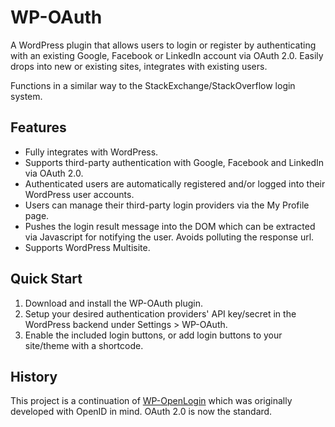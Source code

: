 WP-OAuth
========

A WordPress plugin that allows users to login or register by authenticating with an existing Google, Facebook or LinkedIn account via OAuth 2.0. Easily drops into new or existing sites, integrates with existing users.

Functions in a similar way to the StackExchange/StackOverflow login system.

Features
--------
* Fully integrates with WordPress.
* Supports third-party authentication with Google, Facebook and LinkedIn via OAuth 2.0.
* Authenticated users are automatically registered and/or logged into their WordPress user accounts.
* Users can manage their third-party login providers via the My Profile page.
* Pushes the login result message into the DOM which can be extracted via Javascript for notifying the user. Avoids polluting the response url.
* Supports WordPress Multisite.

Quick Start
-----------
1. Download and install the WP-OAuth plugin.
2. Setup your desired authentication providers' API key/secret in the WordPress backend under Settings > WP-OAuth.
3. Enable the included login buttons, or add login buttons to your site/theme with a shortcode.

History
-------
This project is a continuation of [WP-OpenLogin](http://github.com/perrybutler/wp-openlogin) which was originally developed with OpenID in mind. OAuth 2.0 is now the standard.
